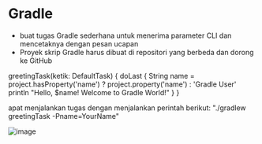 # Gradle
- buat tugas Gradle sederhana untuk menerima parameter CLI dan mencetaknya dengan pesan ucapan
- Proyek skrip Gradle harus dibuat di repositori yang berbeda dan dorong ke GitHub

greetingTask(ketik: DefaultTask) {
doLast {
String name = project.hasProperty('name') ? project.property('name') : 'Gradle User'
println "Hello, $name! Welcome to Gradle World!"
}
}

apat menjalankan tugas dengan menjalankan perintah berikut: "./gradlew greetingTask -Pname=YourName"

![image](https://github.com/WRAP1994/Gradle/assets/144769621/1526f8c4-d92c-4f3a-b712-b5e7e00f325d)

